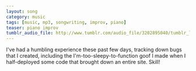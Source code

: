 ```yaml
---
layout: song
category: music
tags: [music, mp3, songwriting, improv, piano]
teaser: piano improv
tumblr_audio_file: http://www.tumblr.com/audio_file/3202895040/tumblr_lgdaauEqZ01qzo4ep
---
```


I've had a humbling experience these past few days, tracking down bugs that I created, including the I'm-too-sleepy-to-function goof I made when I half-deployed some code that brought down an entire site. Skill!

